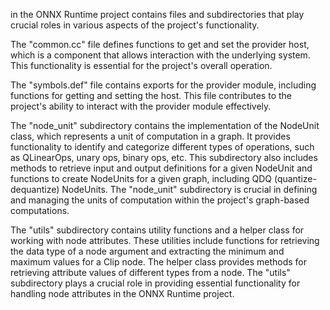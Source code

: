 in the ONNX Runtime project contains files and subdirectories that play crucial roles in various aspects of the project's functionality. 

The "common.cc" file defines functions to get and set the provider host, which is a component that allows interaction with the underlying system. This functionality is essential for the project's overall operation.

The "symbols.def" file contains exports for the provider module, including functions for getting and setting the host. This file contributes to the project's ability to interact with the provider module effectively.

The "node_unit" subdirectory contains the implementation of the NodeUnit class, which represents a unit of computation in a graph. It provides functionality to identify and categorize different types of operations, such as QLinearOps, unary ops, binary ops, etc. This subdirectory also includes methods to retrieve input and output definitions for a given NodeUnit and functions to create NodeUnits for a given graph, including QDQ (quantize-dequantize) NodeUnits. The "node_unit" subdirectory is crucial in defining and managing the units of computation within the project's graph-based computations.

The "utils" subdirectory contains utility functions and a helper class for working with node attributes. These utilities include functions for retrieving the data type of a node argument and extracting the minimum and maximum values for a Clip node. The helper class provides methods for retrieving attribute values of different types from a node. The "utils" subdirectory plays a crucial role in providing essential functionality for handling node attributes in the ONNX Runtime project.